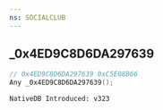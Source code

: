 ```yaml
---
ns: SOCIALCLUB
---
```

## _0x4ED9C8D6DA297639

```c
// 0x4ED9C8D6DA297639 0xC5E08B66
Any _0x4ED9C8D6DA297639();
```

```
NativeDB Introduced: v323
```

